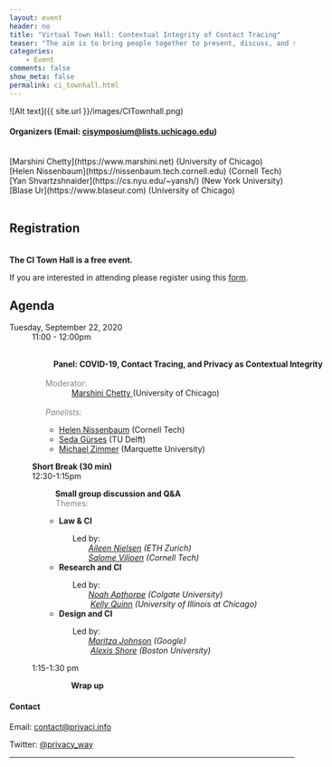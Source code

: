 ```yaml
---
layout: event
header: no
title: "Virtual Town Hall: Contextual Integrity of Contact Tracing"
teaser: "The aim is to bring people together to present, discuss, and share ideas on COVID-19, Contract Tracing and Privacy as Contextual Integrity"
categories:
    - Event
comments: false
show_meta: false
permalink: ci_townhall.html
---
```

![Alt text]({{ site.url }}/images/CITownhall.png)



#### Organizers (Email:  [cisymposium@lists.uchicago.edu](mailto:cisymposium@lists.uchicago.edu))
<br/>
[Marshini Chetty](https://www.marshini.net) (University of Chicago) <br/>
[Helen Nissenbaum](https://nissenbaum.tech.cornell.edu) (Cornell Tech) <br/>
[Yan Shvartzshnaider](https://cs.nyu.edu/~yansh/) (New York University) <br/>
[Blase Ur](https://www.blaseur.com) (University of Chicago) <br/>
<br/>


## Registration 
<br/>
<b>The CI Town Hall is a free event.</b>  

If you are interested in attending please register using this [form](https://forms.gle/kDY8NzoBwRGhtRTD9).<br/>


## Agenda

<dl class="agenda" style="width:640px">
<dt>Tuesday, September 22, 2020</dt>
    <dd>
            <span style="position: sticky">11:00 - 12:00pm</span>
    <ul>
        <section>        
        <b><br/>&emsp;Panel: COVID-19, Contact Tracing, and Privacy as Contextual Integrity</b>
        <br/>
        </section>
        <br/>
            <font color="gray">Moderator:</font>  
                   <br/> &emsp;&emsp;&emsp; <a href="https://www.marshini.net">Marshini Chetty </a>  (University of Chicago) 
        <i>
        <br/>
        <br/>
        <font color="gray">Panelists: </font>
        </i>
        <ul>
            <li><a href="https://nissenbaum.tech.cornell.edu/main_cv.html#pub">Helen Nissenbaum</a> (Cornell Tech)</li>
            <li><a href="https://www.tudelft.nl/en/tpm/about-the-faculty/departments/multi-actor-systems/people/associate-professors/dr-fs-seda-gurses/">Seda Gürses</a> (TU Delft)</li>                                  
            <li><a href="https://www.michaelzimmer.org">Michael Zimmer</a> (Marquette University)</li>    
        </ul>
    </ul>        
</dd>
<dd>
    <b>Short Break (30 min)</b>
</dd>
<dd>
  <span>12:30-1:15pm</span>
   <br/>
    <ul>
        <section>
            <b>&emsp; Small group discussion and Q&A</b>
            <br/>           
            &emsp; <font color="gray">Themes:</font>
        </section>         
        <ul>
            <li><b>Law &  CI </b> </li>
            <ul>
            <section>
                 Led by: <br/>  
                 &emsp;&emsp;<i><a href="https://lawecon.ethz.ch/group/people/nielsen.html">Aileen Nielsen</a> (ETH Zurich)</i> <br/>  
                 &emsp;&emsp;<i><a href="https://www.salomeviljoen.com">Salome Viljoen</a> (Cornell Tech)</i>           
            </section>
            </ul>
            <li><b>Research and CI</b></li>
            <ul>
            <section>
                Led by:<br/>  
                &emsp;&emsp;<i><a href="https://www.cs.colgate.edu/~napthorpe/">Noah Apthorpe</a> (Colgate University)</i> <br/>  
               &emsp;&emsp; <i><a href="https://comm.uic.edu/profiles/kelly-quinn/">Kelly Quinn</a> (University of Illinois at Chicago)</i>         
            </section>
            </ul>            
            <li><b>Design and CI</b></li>
            <ul>
            <section>
                Led by: <br/>  
                &emsp;&emsp;<i><a href="http://maritzajohnson.com">Maritza Johnson</a> (Google)</i>   <br/>        
                &emsp;&emsp;  <i><a href="https://studentprivacycompass.org/team/alexis-shore/">Alexis Shore</a> (Boston University)</i> 
            </section>
            </ul>            
        </ul> 
    </ul>    
    </dd>
    <dd>
    <span>1:15-1:30 pm</span>
     <br/>
    <ul>
        <section>
            <b>&emsp;&emsp;&emsp; Wrap up</b>
            <br/>           
        </section>
        </ul>
    </dd>
</dl>



#### Contact

Email: [contact@privaci.info](mailto:contact@privaci.info)
<br/>
<!-- Website: [http://privaci.info/ci_symposium/cfp.html](http://privaci.info/ci_symposium/cfp.html)<br/> -->
Twitter: [@privacy_way](https://twitter.com/privaci_way)





<hr/>
